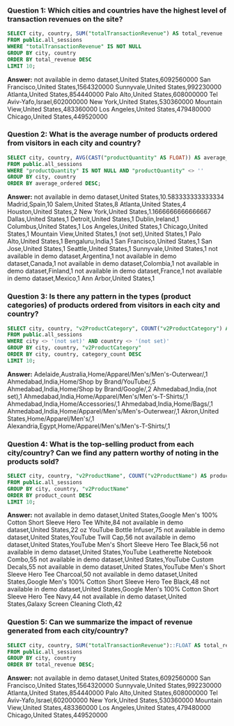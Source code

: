 ### Question 1: Which cities and countries have the highest level of transaction revenues on the site?

```sql
SELECT city, country, SUM("totalTransactionRevenue") AS total_revenue 
FROM public.all_sessions 
WHERE "totalTransactionRevenue" IS NOT NULL 
GROUP BY city, country 
ORDER BY total_revenue DESC 
LIMIT 10;
```

**Answer:**
not available in demo dataset,United States,6092560000 San Francisco,United States,1564320000 Sunnyvale,United States,992230000 Atlanta,United States,854440000 Palo Alto,United States,608000000 Tel Aviv-Yafo,Israel,602000000 New York,United States,530360000 Mountain View,United States,483360000 Los Angeles,United States,479480000 Chicago,United States,449520000

### Question 2: What is the average number of products ordered from visitors in each city and country?

```sql
SELECT city, country, AVG(CAST("productQuantity" AS FLOAT)) AS average_ordered 
FROM public.all_sessions 
WHERE "productQuantity" IS NOT NULL AND "productQuantity" <> '' 
GROUP BY city, country 
ORDER BY average_ordered DESC;
```

**Answer:**
not available in demo dataset,United States,10.583333333333334 Madrid,Spain,10 Salem,United States,8 Atlanta,United States,4 Houston,United States,2 New York,United States,1.1666666666666667 Dallas,United States,1 Detroit,United States,1 Dublin,Ireland,1 Columbus,United States,1 Los Angeles,United States,1 Chicago,United States,1 Mountain View,United States,1 (not set),United States,1 Palo Alto,United States,1 Bengaluru,India,1 San Francisco,United States,1 San Jose,United States,1 Seattle,United States,1 Sunnyvale,United States,1 not available in demo dataset,Argentina,1 not available in demo dataset,Canada,1 not available in demo dataset,Colombia,1 not available in demo dataset,Finland,1 not available in demo dataset,France,1 not available in demo dataset,Mexico,1 Ann Arbor,United States,1

### Question 3: Is there any pattern in the types (product categories) of products ordered from visitors in each city and country?

```sql
SELECT city, country, "v2ProductCategory", COUNT("v2ProductCategory") AS category_count 
FROM public.all_sessions 
WHERE city <> '(not set)' AND country <> '(not set)' 
GROUP BY city, country, "v2ProductCategory" 
ORDER BY city, country, category_count DESC 
LIMIT 10;
```

**Answer:**
Adelaide,Australia,Home/Apparel/Men's/Men's-Outerwear/,1 Ahmedabad,India,Home/Shop by Brand/YouTube/,5 Ahmedabad,India,Home/Shop by Brand/Google/,2 Ahmedabad,India,(not set),1 Ahmedabad,India,Home/Apparel/Men's/Men's-T-Shirts/,1 Ahmedabad,India,Home/Accessories/,1 Ahmedabad,India,Home/Bags/,1 Ahmedabad,India,Home/Apparel/Men's/Men's-Outerwear/,1 Akron,United States,Home/Apparel/Men's/,1 Alexandria,Egypt,Home/Apparel/Men's/Men's-T-Shirts/,1

### Question 4: What is the top-selling product from each city/country? Can we find any pattern worthy of noting in the products sold?

```sql
SELECT city, country, "v2ProductName", COUNT("v2ProductName") AS product_count 
FROM public.all_sessions 
GROUP BY city, country, "v2ProductName" 
ORDER BY product_count DESC 
LIMIT 10;
```

**Answer:**
not available in demo dataset,United States,Google Men's 100% Cotton Short Sleeve Hero Tee White,84 not available in demo dataset,United States,22 oz YouTube Bottle Infuser,75 not available in demo dataset,United States,YouTube Twill Cap,56 not available in demo dataset,United States,YouTube Men's Short Sleeve Hero Tee Black,56 not available in demo dataset,United States,YouTube Leatherette Notebook Combo,55 not available in demo dataset,United States,YouTube Custom Decals,55 not available in demo dataset,United States,YouTube Men's Short Sleeve Hero Tee Charcoal,50 not available in demo dataset,United States,Google Men's 100% Cotton Short Sleeve Hero Tee Black,48 not available in demo dataset,United States,Google Men's 100% Cotton Short Sleeve Hero Tee Navy,44 not available in demo dataset,United States,Galaxy Screen Cleaning Cloth,42

### Question 5: Can we summarize the impact of revenue generated from each city/country?

```sql
SELECT city, country, SUM("totalTransactionRevenue")::FLOAT AS total_revenue 
FROM public.all_sessions 
GROUP BY city, country 
ORDER BY total_revenue DESC;
```

**Answer:**
not available in demo dataset,United States,6092560000 San Francisco,United States,1564320000 Sunnyvale,United States,992230000 Atlanta,United States,854440000 Palo Alto,United States,608000000 Tel Aviv-Yafo,Israel,602000000 New York,United States,530360000 Mountain View,United States,483360000 Los Angeles,United States,479480000 Chicago,United States,449520000

